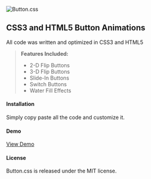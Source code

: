 <html>
<head>
<meta charset="utf-8">
<meta name="viewport" content="width=device-width, initial-scale=1.0">
<link rel="stylesheet" href="https://stackedit.io/res-min/themes/base.css" />
<script type="text/javascript" src="https://cdn.mathjax.org/mathjax/latest/MathJax.js?config=TeX-AMS_HTML"></script>
</head>
<body><div class="container"><p><img src="http://kfan.io/button.css/img/Button.css.jpg" alt="Button.css" title=""></p>



<h2 id="css3-and-html5-button-animations">CSS3 and HTML5 Button Animations</h2>

<p>All code was written and optimized in CSS3 and HTML5</p>

<blockquote>
  <p><strong>Features Included:</strong></p>
  
  <ul>
  <li>2-D Flip Buttons</li>
  <li>3-D Flip Buttons</li>
  <li>Slide-In Buttons</li>
  <li>Switch Buttons</li>
  <li>Water Fill Effects</li>
  </ul>
</blockquote>



<h4 id="installation"><i class="icon-file"></i> Installation</h4>

<p>Simply copy paste all the code and customize it.</p>



<h4 id="demo"><i class="icon-play"></i> Demo</h4>

<p><a href="http://kfan.io/button.css/" target="_blank">View Demo</a></p>



<h4 id="license"><i class="icon-tags"></i> License</h4>

<p>Button.css is released under the MIT license.</p></div></body>
</html>
